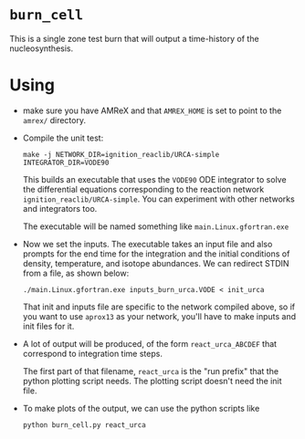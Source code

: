 # `burn_cell`

This is a single zone test burn that will output a time-history of the
nucleosynthesis.

# Using

  * make sure you have AMReX and that `AMREX_HOME` is set to point to
    the `amrex/` directory.

  * Compile the unit test:

    `make -j NETWORK_DIR=ignition_reaclib/URCA-simple INTEGRATOR_DIR=VODE90`

    This builds an executable that uses the `VODE90` ODE integrator to
    solve the differential equations corresponding to the reaction
    network `ignition_reaclib/URCA-simple`.  You can experiment with
    other networks and integrators too.

    The executable will be named something like `main.Linux.gfortran.exe`

  * Now we set the inputs.  The executable takes an input file and
    also prompts for the end time for the integration and the initial
    conditions of density, temperature, and isotope abundances.  We
    can redirect STDIN from a file, as shown below:

    `./main.Linux.gfortran.exe inputs_burn_urca.VODE < init_urca`

    That init and inputs file are specific to the network compiled
    above, so if you want to use `aprox13` as your network, you'll have
    to make inputs and init files for it. 

  * A lot of output will be produced, of the form `react_urca_ABCDEF`
    that correspond to integration time steps.

    The first part of that filename, `react_urca` is the "run prefix"
    that the python plotting script needs. The plotting script doesn't
    need the init file.

  * To make plots of the output, we can use the python scripts like

    `python burn_cell.py react_urca`


